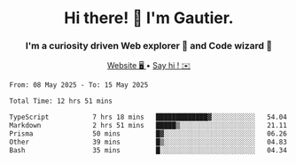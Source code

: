 <h1 align="center">Hi there! 👋 I'm Gautier.</h1>
<h3 align="center">I'm a curiosity driven Web explorer 🚀 and Code wizard 🧙</h3>

<p align="center">
  <a href="https://xisabla.github.io/">Website 🖥️ </a> •
  <a href="mailto:xisabla.dev@gmail.com">Say hi ! ✉️</a>
</p>

<!--START_SECTION:waka-->

```txt
From: 08 May 2025 - To: 15 May 2025

Total Time: 12 hrs 51 mins

TypeScript           7 hrs 18 mins   █████████████▓░░░░░░░░░░░   54.04 %
Markdown             2 hrs 51 mins   █████▒░░░░░░░░░░░░░░░░░░░   21.11 %
Prisma               50 mins         █▓░░░░░░░░░░░░░░░░░░░░░░░   06.26 %
Other                39 mins         █▒░░░░░░░░░░░░░░░░░░░░░░░   04.83 %
Bash                 35 mins         █░░░░░░░░░░░░░░░░░░░░░░░░   04.34 %
```

<!--END_SECTION:waka-->
